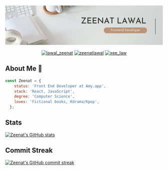

<p align="center">
  <img width="1100" height="auto" src="Zeenat-Lawal.png">
</p>

<p align="center">
  <a href="https://twitter.com/lawal_zeenat" target="_blank"><img src="https://img.shields.io/badge/Twitter-1DA1F2.svg?&style=for-the-badge&logo=twitter&logoColor=white" alt="lawal_zeenat"></a>
   <a href="https://www.linkedin.com/in/zeenatlawal/" target="_blank"><img src="https://img.shields.io/badge/LinkedIn-%230077B5.svg?&style=for-the-badge&logo=linkedin&logoColor=white" alt="zeenatlawal"></a>
  <a href="https://www.instagram.com/xee_law/" target="_blank"><img src="https://img.shields.io/badge/Instagram-E4405F?style=for-the-badge&logo=instagram&logoColor=white" alt="xee_law"  /></a>
</p>

## About Me :woman:

```javascript
const Zeenat = {
    status: 'Front End Developer at Amy.app',
    stack: 'React, JavaScript',
    degree: 'Computer Science',
    loves: 'Fictional books, Kdrama/Kpop',
  };
```


## Stats
[![Zeenat's GitHub stats](https://github-readme-stats.vercel.app/api?username=ZeenatLawal&show_icons=true&theme=tokyonight)](https://github.com/anuraghazra/github-readme-stats)

## Commit Streak
[![Zeenat's GitHub commit streak](https://github-readme-streak-stats.herokuapp.com/?user=ZeenatLawal&theme=tokyonight&fire=FFA500&ring=FFA500)](https://git.io/streak-stats)

<!-- ## Most Used Languages
[![Top Langs](https://github-readme-stats.vercel.app/api/top-langs/?username=ZeenatLawal&layout=compact&theme=tokyonight)](https://github.com/anuraghazra/github-readme-stats)
 -->
